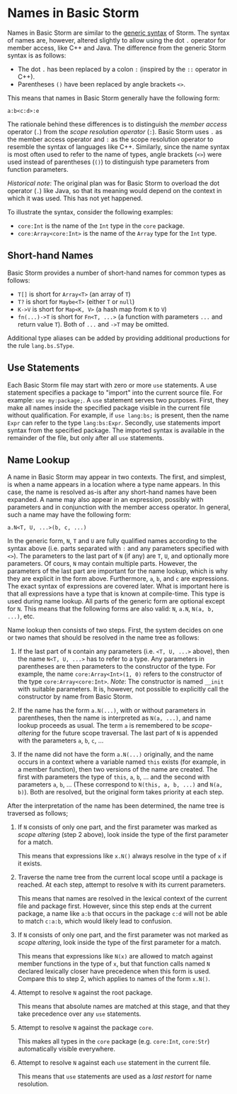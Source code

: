 Names in Basic Storm
====================

Names in Basic Storm are similar to the [generic syntax](md:../Storm/Names) of Storm. The syntax of
names are, however, altered slightly to allow using the dot `.` operator for member access, like C++
and Java. The difference from the generic Storm syntax is as follows:

- The dot `.` has been replaced by a colon `:` (inspired by the `::` operator in C++).
- Parentheses `()` have been replaced by angle brackets `<>`.

This means that names in Basic Storm generally have the following form:

```
a:b<c:d>:e
```

The rationale behind these differences is to distinguish the *member access* operator (`.`) from the
*scope resolution operator* (`:`). Basic Storm uses `.` as the member access operator and `:` as the
scope resolution operator to resemble the syntax of languages like C++. Similarly, since the name
syntax is most often used to refer to the name of types, angle brackets (`<>`) were used instead of
parentheses (`()`) to distinguish type parameters from function parameters.

*Historical note*: The original plan was for Basic Storm to overload the dot operator (`.`) like
 Java, so that its meaning would depend on the context in which it was used. This has not yet
 happened.

To illustrate the syntax, consider the following examples:

- `core:Int` is the name of the `Int` type in the `core` package.
- `core:Array<core:Int>` is the name of the `Array` type for the `Int` type.


Short-hand Names
----------------

Basic Storm provides a number of short-hand names for common types as follows:

- `T[]` is short for `Array<T>` (an array of `T`)
- `T?` is short for `Maybe<T>` (either `T` or `null`)
- `K->V` is short for `Map<K, V>` (a hash map from `K` to `V`)
- `fn(...)->T` is short for `Fn<T, ...>` (a function with parameters `...` and return value `T`).
  Both of `...` and `->T` may be omitted.

Additional type aliases can be added by providing additional productions for the rule
`lang.bs.SType`.


Use Statements
--------------

Each Basic Storm file may start with zero or more `use` statements. A use statement specifies a
package to "import" into the current source file. For example: `use my:package;`. A `use` statement
serves two purposes. First, they make all names inside the specified package visible in the current
file without qualification. For example, if `use lang:bs;` is present, then the name `Expr` can
refer to the type `lang:bs:Expr`. Secondly, use statements import syntax from the specified package.
The imported syntax is available in the remainder of the file, but only after all `use` statements.


Name Lookup
-----------

A name in Basic Storm may appear in two contexts. The first, and simplest, is when a name appears in
a location where a type name appears. In this case, the name is resolved as-is after any short-hand
names have been expanded. A name may also appear in an expression, possibly with parameters and in
conjunction with the member access operator. In general, such a name may have the following form:

```
a.N<T, U, ...>(b, c, ...)
```

In the generic form, `N`, `T` and `U` are fully qualified names according to the syntax above (i.e.
parts separated with `:` and any parameters specified with `<>`). The parameters to the last part of
`N` (if any) are `T`, `U`, and optionally more parameters. Of cours, `N` may contain multiple parts.
However, the parameters of the last part are important for the name lookup, which is why they are
explicit in the form above. Furthermore, `a`, `b`, and `c` are expressions. The exact syntax of
expressions are covered later. What is important here is that all expressions have a type that is
known at compile-time. This type is used during name lookup. All parts of the generic form are
optional except for `N`. This means that the following forms are also valid: `N`, `a.N`, `N(a, b, ...)`, etc.

Name lookup then consists of two steps. First, the system decides on one or two names that should be
resolved in the name tree as follows:

1. If the last part of `N` contain any parameters (i.e. `<T, U, ...>` above), then the name `N<T, U,
   ...>` has to refer to a type. Any parameters in parentheses are then parameters to the
   constructor of the type. For example, the name `core:Array<Int>(1, 0)` refers to the constructor
   of the type `core:Array<core:Int>`. *Note*: The constructor is named `__init` with suitable
   parameters. It is, however, not possible to explicitly call the constructor by name from Basic
   Storm.

2. If the name has the form `a.N(...)`, with or without parameters in parentheses, then the name is
   interpreted as `N(a, ...)`, and name lookup proceeds as usual. The term `a` is remembered to be
   *scope-altering* for the future scope traversal. The last part of `N` is appended with the
   parameters `a`, `b`, `c`, ...

3. If the name did not have the form `a.N(...)` originally, and the name occurs in a context where a
   variable named `this` exists (for example, in a member function), then two versions of the name
   are created. The first with parameters the type of `this`, `a`, `b`, ... and the second with
   parameters `a`, `b`, ... (These correspond to `N(this, a, b, ...)` and `N(a, b)`). Both are
   resolved, but the original form takes priority at each step.

After the interpretation of the name has been determined, the name tree is traversed as follows;

1. If `N` consists of only one part, and the first parameter was marked as *scope altering* (step 2
   above), look inside the type of the first parameter for a match.

   This means that expressions like `x.N()` always resolve in the type of `x` if it exists.

2. Traverse the name tree from the current local scope until a package is reached. At each step,
   attempt to resolve `N` with its current parameters.

   This means that names are resolved in the lexical context of the current file and package first.
   However, since this step ends at the current package, a name like `a:b` that occurs in the
   package `c:d` will not be able to match `c:a:b`, which would likely lead to confusion.

3. If `N` consists of only one part, and the first parameter was not marked as *scope altering*,
   look inside the type of the first parameter for a match.

   This means that expressions like `N(x)` are allowed to match against member functions in the type
   of `x`, but that function calls named `N` declared lexically closer have precedence when this
   form is used. Compare this to step 2, which applies to names of the form `x.N()`.

4. Attempt to resolve `N` against the root package.

   This means that absolute names are matched at this stage, and that they take precedence over any
   `use` statements.

5. Attempt to resolve `N` against the package `core`.

   This makes all types in the `core` package (e.g. `core:Int`, `core:Str`) automatically visible
   everywhere.

5. Attempt to resolve `N` against each `use` statement in the current file.

   This means that `use` statements are used as a *last restort* for name resolution.
